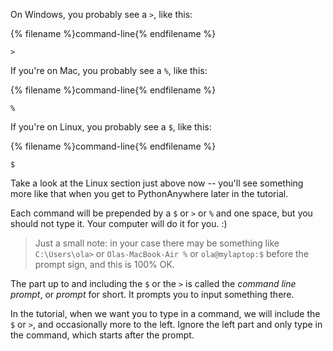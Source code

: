 <!--sec data-title="Prompt: Windows" data-id="windows_prompt2" data-collapse=true ces-->

On Windows, you probably see a `>`, like this:

{% filename %}command-line{% endfilename %}
```
>
```

<!--sec data-title="Prompt: MacOS" data-id="OSX_prompt" data-collapse=true ces-->


If you're on Mac, you probably see a `%`, like this:

{% filename %}command-line{% endfilename %}
```
%
```
<!--endsec-->

<!--sec data-title="Prompt: Linux" data-id="Linux_prompt" data-collapse=true ces-->


If you're on Linux, you probably see a `$`, like this:

{% filename %}command-line{% endfilename %}
```
$
```
<!--endsec-->

Take a look at the Linux section just above now -- you'll see something more like that when you get to PythonAnywhere later in the tutorial.

<!--endsec-->

Each command will be prepended by a `$` or `>` or `%` and one space, but you should not type it. Your computer will do it for you. :)

> Just a small note: in your case there may be something like
> `C:\Users\ola>`
> or `Olas-MacBook-Air %`
> or `ola@mylaptop:$`
> before the prompt sign, and this is 100% OK.

The part up to and including the `$` or the `>` is called the *command line prompt*, or *prompt* for short. It prompts you to input something there.

In the tutorial, when we want you to type in a command, we will include the `$` or `>`, and occasionally more to the left. Ignore the left part and only type in the command, which starts after the prompt.
